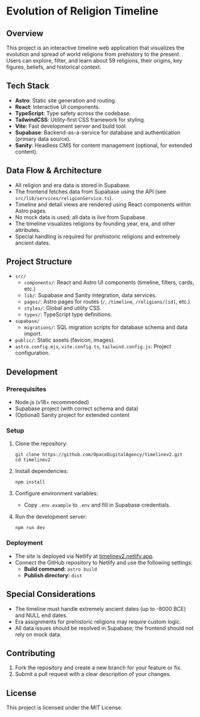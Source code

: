 # Evolution of Religion Timeline

## Overview

This project is an interactive timeline web application that visualizes the evolution and spread of world religions from prehistory to the present. Users can explore, filter, and learn about 59 religions, their origins, key figures, beliefs, and historical context.

## Tech Stack

- **Astro**: Static site generation and routing.
- **React**: Interactive UI components.
- **TypeScript**: Type safety across the codebase.
- **TailwindCSS**: Utility-first CSS framework for styling.
- **Vite**: Fast development server and build tool.
- **Supabase**: Backend-as-a-service for database and authentication (primary data source).
- **Sanity**: Headless CMS for content management (optional, for extended content).

## Data Flow & Architecture

- All religion and era data is stored in Supabase.
- The frontend fetches data from Supabase using the API (see `src/lib/services/religionService.ts`).
- Timeline and detail views are rendered using React components within Astro pages.
- No mock data is used; all data is live from Supabase.
- The timeline visualizes religions by founding year, era, and other attributes.
- Special handling is required for prehistoric religions and extremely ancient dates.

## Project Structure

- `src/`
  - `components/`: React and Astro UI components (timeline, filters, cards, etc.)
  - `lib/`: Supabase and Sanity integration, data services.
  - `pages/`: Astro pages for routes (`/`, `/timeline`, `/religions/[id]`, etc.)
  - `styles/`: Global and utility CSS.
  - `types/`: TypeScript type definitions.
- `supabase/`
  - `migrations/`: SQL migration scripts for database schema and data import.
- `public/`: Static assets (favicon, images).
- `astro.config.mjs`, `vite.config.ts`, `tailwind.config.js`: Project configuration.

## Development

### Prerequisites

- Node.js (v18+ recommended)
- Supabase project (with correct schema and data)
- (Optional) Sanity project for extended content

### Setup

1. Clone the repository:
   ```
   git clone https://github.com/OpaceDigitalAgency/timelinev2.git
   cd timelinev2
   ```

2. Install dependencies:
   ```
   npm install
   ```

3. Configure environment variables:
   - Copy `.env.example` to `.env` and fill in Supabase credentials.

4. Run the development server:
   ```
   npm run dev
   ```

### Deployment

- The site is deployed via Netlify at [timelinev2.netlify.app](https://timelinev2.netlify.app).
- Connect the GitHub repository to Netlify and use the following settings:
  - **Build command:** `astro build`
  - **Publish directory:** `dist`

## Special Considerations

- The timeline must handle extremely ancient dates (up to -8000 BCE) and NULL end dates.
- Era assignments for prehistoric religions may require custom logic.
- All data issues should be resolved in Supabase; the frontend should not rely on mock data.

## Contributing

1. Fork the repository and create a new branch for your feature or fix.
2. Submit a pull request with a clear description of your changes.

## License

This project is licensed under the MIT License.